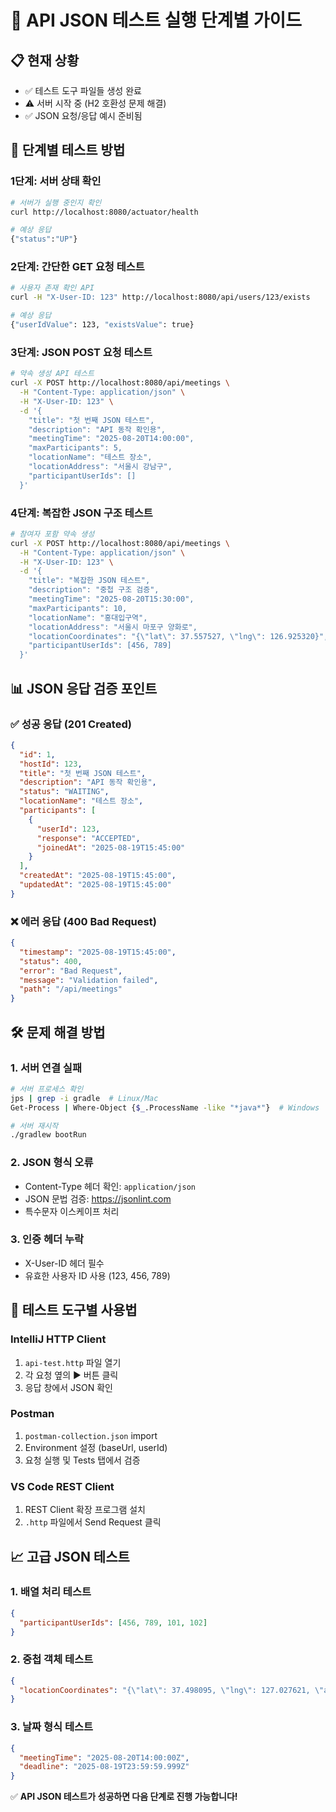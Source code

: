 # 🚀 API JSON 테스트 실행 단계별 가이드

## 📋 현재 상황
- ✅ 테스트 도구 파일들 생성 완료
- ⚠️ 서버 시작 중 (H2 호환성 문제 해결)
- ✅ JSON 요청/응답 예시 준비됨

## 🎯 단계별 테스트 방법

### 1단계: 서버 상태 확인
```bash
# 서버가 실행 중인지 확인
curl http://localhost:8080/actuator/health

# 예상 응답
{"status":"UP"}
```

### 2단계: 간단한 GET 요청 테스트
```bash
# 사용자 존재 확인 API
curl -H "X-User-ID: 123" http://localhost:8080/api/users/123/exists

# 예상 응답
{"userIdValue": 123, "existsValue": true}
```

### 3단계: JSON POST 요청 테스트
```bash
# 약속 생성 API 테스트
curl -X POST http://localhost:8080/api/meetings \
  -H "Content-Type: application/json" \
  -H "X-User-ID: 123" \
  -d '{
    "title": "첫 번째 JSON 테스트",
    "description": "API 동작 확인용",
    "meetingTime": "2025-08-20T14:00:00",
    "maxParticipants": 5,
    "locationName": "테스트 장소",
    "locationAddress": "서울시 강남구",
    "participantUserIds": []
  }'
```

### 4단계: 복잡한 JSON 구조 테스트
```bash
# 참여자 포함 약속 생성
curl -X POST http://localhost:8080/api/meetings \
  -H "Content-Type: application/json" \
  -H "X-User-ID: 123" \
  -d '{
    "title": "복잡한 JSON 테스트",
    "description": "중첩 구조 검증",
    "meetingTime": "2025-08-20T15:30:00",
    "maxParticipants": 10,
    "locationName": "홍대입구역",
    "locationAddress": "서울시 마포구 양화로",
    "locationCoordinates": "{\"lat\": 37.557527, \"lng\": 126.925320}",
    "participantUserIds": [456, 789]
  }'
```

## 📊 JSON 응답 검증 포인트

### ✅ 성공 응답 (201 Created)
```json
{
  "id": 1,
  "hostId": 123,
  "title": "첫 번째 JSON 테스트",
  "description": "API 동작 확인용",
  "status": "WAITING",
  "locationName": "테스트 장소",
  "participants": [
    {
      "userId": 123,
      "response": "ACCEPTED",
      "joinedAt": "2025-08-19T15:45:00"
    }
  ],
  "createdAt": "2025-08-19T15:45:00",
  "updatedAt": "2025-08-19T15:45:00"
}
```

### ❌ 에러 응답 (400 Bad Request)
```json
{
  "timestamp": "2025-08-19T15:45:00",
  "status": 400,
  "error": "Bad Request",
  "message": "Validation failed",
  "path": "/api/meetings"
}
```

## 🛠️ 문제 해결 방법

### 1. 서버 연결 실패
```bash
# 서버 프로세스 확인
jps | grep -i gradle  # Linux/Mac
Get-Process | Where-Object {$_.ProcessName -like "*java*"}  # Windows

# 서버 재시작
./gradlew bootRun
```

### 2. JSON 형식 오류
- Content-Type 헤더 확인: `application/json`
- JSON 문법 검증: https://jsonlint.com
- 특수문자 이스케이프 처리

### 3. 인증 헤더 누락
- X-User-ID 헤더 필수
- 유효한 사용자 ID 사용 (123, 456, 789)

## 🎯 테스트 도구별 사용법

### IntelliJ HTTP Client
1. `api-test.http` 파일 열기
2. 각 요청 옆의 ▶️ 버튼 클릭
3. 응답 창에서 JSON 확인

### Postman
1. `postman-collection.json` import
2. Environment 설정 (baseUrl, userId)
3. 요청 실행 및 Tests 탭에서 검증

### VS Code REST Client
1. REST Client 확장 프로그램 설치
2. `.http` 파일에서 Send Request 클릭

## 📈 고급 JSON 테스트

### 1. 배열 처리 테스트
```json
{
  "participantUserIds": [456, 789, 101, 102]
}
```

### 2. 중첩 객체 테스트
```json
{
  "locationCoordinates": "{\"lat\": 37.498095, \"lng\": 127.027621, \"address\": {\"city\": \"서울\", \"district\": \"강남구\"}}"
}
```

### 3. 날짜 형식 테스트
```json
{
  "meetingTime": "2025-08-20T14:00:00Z",
  "deadline": "2025-08-19T23:59:59.999Z"
}
```

✅ **API JSON 테스트가 성공하면 다음 단계로 진행 가능합니다!**







